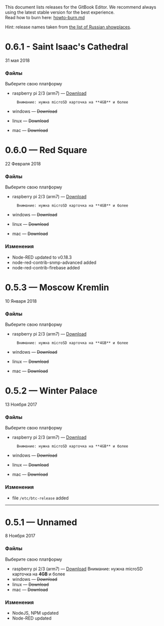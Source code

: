 This document lists releases for the GitBook Editor. We recommend always using the latest stable version for the best experience.  
Read how to burn here: [howto-burn.md](howto-burn.md)

Hint: release names taken from [the list of Russian showplaces](https://www.tourprom.ru/country/russia/all_country_attraction/?page=1).

# 0.6.1 - Saint Isaac's Cathedral

31 мая 2018

### Файлы

Выберите свою платформу

* raspberry pi 2/3 \(arm7\) — [Download](https://yadi.sk/d/zX6CfUu53Wjijz)

  ```
    Внимание: нужна microSD карточка на **4GB** и более
  ```

* windows — ~~Download~~

* linux — ~~Download~~

* mac — ~~Download~~

# 0.6.0 — Red Square

22 Февраля 2018

### Файлы

Выберите свою платформу

* raspberry pi 2/3 \(arm7\) — [Download](https://yadi.sk/d/m4r8rV7z3Sguy4)

  ```
    Внимание: нужна microSD карточка на **4GB** и более
  ```

* windows — ~~Download~~

* linux — ~~Download~~

* mac — ~~Download~~

### Изменения

* Node-RED updated to v0.18.3
* node-red-contrib-snmp-advanced added
* node-red-contrib-firebase added

# 0.5.3 — Moscow Kremlin

10 Января 2018

### Файлы

Выберите свою платформу

* raspberry pi 2/3 \(arm7\) — [Download](https://yadi.sk/d/Ghyl0oOT3RHZkv)

  ```
    Внимание: нужна microSD карточка на **4GB** и более
  ```

* windows — ~~Download~~

* linux — ~~Download~~

* mac — ~~Download~~

# 0.5.2 — Winter Palace

13 Ноября 2017

### Файлы

Выберите свою платформу

* raspberry pi 2/3 \(arm7\) — [Download](https://drive.google.com/file/d/1kp_H4vMPQ5TcqDlMcyXLRZavBVHSh_VQ/view?usp=sharing)

  ```
    Внимание: нужна microSD карточка на **4GB** и более
  ```

* windows — ~~Download~~

* linux — ~~Download~~

* mac — ~~Download~~

### Изменения

* file `/etc/btc-release` added

---

# 0.5.1 — Unnamed

8 Ноября 2017

### Файлы

Выберите свою платформу

* raspberry pi 2/3 \(arm7\) — [Download](https://yadi.sk/d/EctTqAQG3PXJ2t)
    Внимание: нужна microSD карточка на **4GB** и более
* windows — ~~Download~~
* linux — ~~Download~~
* mac — ~~Download~~

### Изменения

* NodeJS, NPM updated
* Node-RED updated



